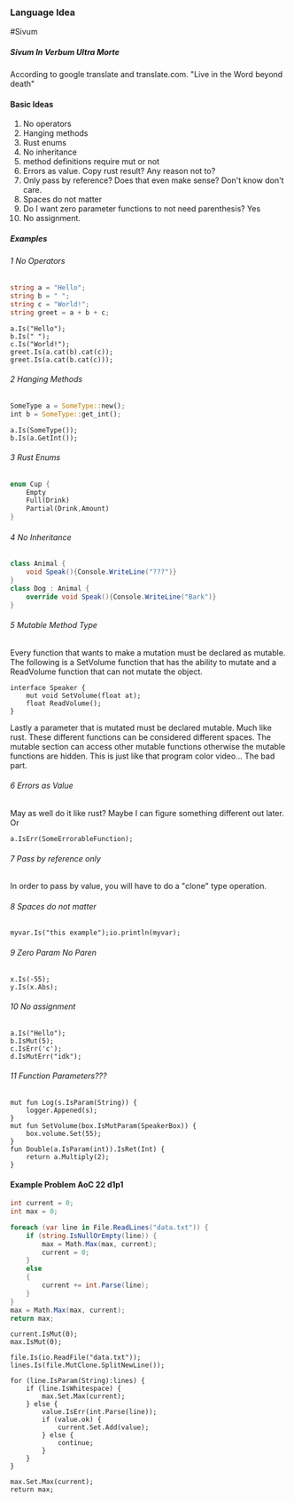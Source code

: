### Language Idea

#Sivum

##### Sivum In Verbum Ultra Morte

According to google translate and translate.com. "Live in the Word beyond death"

#### Basic Ideas

1.  No operators
2.  Hanging methods
3.  Rust enums
4.  No inheritance
5.  method definitions require mut or not
6.  Errors as value. Copy rust result? Any reason not to?
7.  Only pass by reference? Does that even make sense? Don't know don't care.
8.  Spaces do not matter
9.  Do I want zero parameter functions to not need parenthesis? Yes
10. No assignment.






##### Examples

###### 1 No Operators

``` cs
string a = "Hello";
string b = " ";
string c = "World!";
string greet = a + b + c;
```

``` sivum
a.Is("Hello");
b.Is(" ");
c.Is("World!");
greet.Is(a.cat(b).cat(c));
greet.Is(a.cat(b.cat(c)));
```

###### 2 Hanging Methods

``` rust
SomeType a = SomeType::new();
int b = SomeType::get_int();
```

``` sivum
a.Is(SomeType());
b.Is(a.GetInt());
```

###### 3 Rust Enums

``` rust
enum Cup {
    Empty
    Full(Drink)
    Partial(Drink,Amount)
}
```

###### 4 No Inheritance

``` cs
class Animal {
    void Speak(){Console.WriteLine("???")}
}
class Dog : Animal {
    override void Speak(){Console.WriteLine("Bark")}
}
```

###### 5 Mutable Method Type

Every function that wants to make a mutation must be declared as mutable.
The following is a SetVolume function that has the ability to mutate and a ReadVolume function that can not mutate the object.

``` sivum
interface Speaker {
    mut void SetVolume(float at);
    float ReadVolume();
}
```

Lastly a parameter that is mutated must be declared mutable. Much like rust.
These different functions can be considered different spaces. The mutable section can access other mutable functions otherwise the mutable functions are hidden. This is just like that program color video... The bad part.

###### 6 Errors as Value

May as well do it like rust? Maybe I can figure something different out later.
Or
``` sivum
a.IsErr(SomeErrorableFunction);
```

###### 7 Pass by reference only

In order to pass by value, you will have to do a "clone" type operation. 

###### 8 Spaces do not matter

``` sivum
myvar.Is("this example");io.println(myvar);
```

###### 9 Zero Param No Paren 

``` sivum
x.Is(-55);
y.Is(x.Abs);
```

###### 10 No assignment

``` sivum
a.Is("Hello");
b.IsMut(5);
c.IsErr('c');
d.IsMutErr("idk");
```

###### 11 Function Parameters???

``` sivum
mut fun Log(s.IsParam(String)) {
    logger.Appened(s);
}
mut fun SetVolume(box.IsMutParam(SpeakerBox)) {
    box.volume.Set(55);
}
fun Double(a.IsParam(int)).IsRet(Int) {
    return a.Multiply(2);
}
```

#### Example Problem AoC 22 d1p1

``` cs
int current = 0;
int max = 0;

foreach (var line in File.ReadLines("data.txt")) {
    if (string.IsNullOrEmpty(line)) {
        max = Math.Max(max, current);
        current = 0;
    }
    else
    {
        current += int.Parse(line);
    }
}
max = Math.Max(max, current);
return max;
```

``` sivum
current.IsMut(0);
max.IsMut(0);

file.Is(io.ReadFile("data.txt"));
lines.Is(file.MutClone.SplitNewLine());

for (line.IsParam(String):lines) {
    if (line.IsWhitespace) {
        max.Set.Max(current);
    } else {
        value.IsErr(int.Parse(line));
        if (value.ok) {
            current.Set.Add(value);
        } else {
            continue;
        }
    }
}

max.Set.Max(current);
return max;
```



